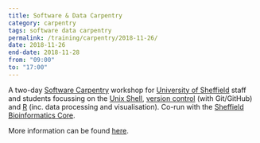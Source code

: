 ```yaml
---
title: Software & Data Carpentry
category: carpentry
tags: software data carpentry
permalink: /training/carpentry/2018-11-26/
date: 2018-11-26
end-date: 2018-11-28
from: "09:00"
to: "17:00"
---
```


A two-day [Software Carpentry](/blog/soft-carp-at-tuos/) workshop for [University of Sheffield](https://sheffield.ac.uk) staff and students focussing on the [Unix Shell](https://swcarpentry.github.io/shell-novice/reference/), [version control](https://swcarpentry.github.io/git-novice/reference.html) (with Git/GitHub) and [R](https://www.r-project.org/about.html) (inc. data processing and visualisation).  Co-run with the [Sheffield Bioinformatics Core](http://sbc.shef.ac.uk/).

More information can be found [here](http://sbc.shef.ac.uk/2018-11-26-sheffield/).